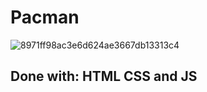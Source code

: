 # Pacman

![8971ff98ac3e6d624ae3667db13313c4](https://github.com/Miharu669/Pacman/assets/168824422/c19848c4-12ea-4e0e-8769-ced5d85b74ad)

## Done with:  HTML CSS and JS
